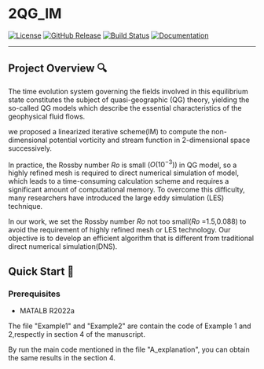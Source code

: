 # 2QG_IM

<!-- Dynamic Badges (Update URLs) -->
[![License](https://img.shields.io/badge/License-MIT-blue.svg)](https://opensource.org/licenses/MIT)
[![GitHub Release](https://img.shields.io/github/v/release/yourusername/repo)](https://github.com/yourusername/repo/releases)
[![Build Status](https://img.shields.io/github/actions/workflow/status/yourusername/repo/build.yml)](https://github.com/yourusername/repo/actions)
[![Documentation](https://img.shields.io/badge/docs-latest-brightgreen)](https://yourusername.github.io/repo/)

---

## Project Overview 🔍
The time evolution system governing  the fields involved in this equilibrium state constitutes the subject of quasi-geographic (QG) theory, yielding the so-called QG models which  describe  the essential characteristics of the geophysical fluid flows.  

we proposed a linearized iterative scheme(IM) to compute the  non-dimensional potential vorticity  and stream function in 2-dimensional space successively.

In practice, the Rossby number $Ro$ is small $(O(10^{-3}))$ in QG model, so a highly refined mesh is required to direct numerical simulation of model, which leads to a time-consuming calculation scheme and requires a significant amount of computational memory. To overcome this difficulty, many researchers have introduced the large eddy simulation (LES) technique.

In our work, we set the Rossby number $Ro$ not too small($Ro$ =1.5,0.088) to avoid the requirement of highly refined mesh or LES technology. Our objective is to develop an efficient algorithm that is different from traditional direct numerical simulation(DNS).


## Quick Start 🚀
### Prerequisites
- MATALB R2022a

The file "Example1" and "Example2" are contain the code of Example 1 and 2,respectly in section 4 of the manuscript.

By run the main code mentioned in the file "A_explanation", you can obtain the same results in the section 4.

